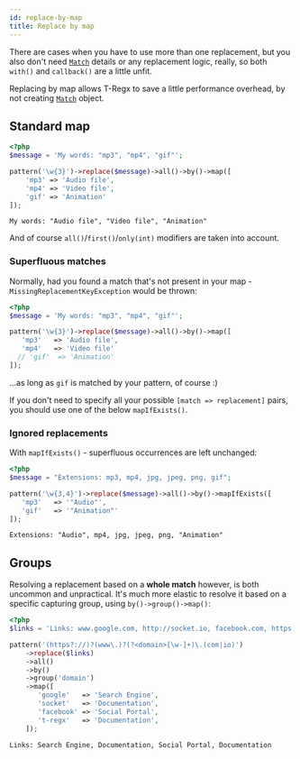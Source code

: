 ```yaml
---
id: replace-by-map
title: Replace by map
---
```


There are cases when you have to use more than one replacement, but you also don't need [`Match`](match-details.md) details or 
any replacement logic, really, so both `with()` and `callback()` are a little unfit.

Replacing by map allows T-Regx to save a little performance overhead, by not creating [`Match`](match-details.md) object.

## Standard map

```php
<?php
$message = 'My words: "mp3", "mp4", "gif"'; 

pattern('\w{3}')->replace($message)->all()->by()->map([
    'mp3' => 'Audio file',
    'mp4' => 'Video file',
    'gif' => 'Animation'
]);
```
```text
My words: "Audio file", "Video file", "Animation"
```

And of course `all()`/`first()`/`only(int)` modifiers are taken into account.

### Superfluous matches

Normally, had you found a match that's not present in your map - `MissingReplacementKeyException` would be thrown:
```php
<?php
$message = 'My words: "mp3", "mp4", "gif"'; 

pattern('\w{3}')->replace($message)->all()->by()->map([
   'mp3'   => 'Audio file',
   'mp4'   => 'Video file'
  // 'gif'  => 'Animation'
]);
```

...as long as `gif` is matched by your pattern, of course :)

If you don't need to specify all your possible `[match => replacement]` pairs, you should use one of the below `mapIfExists()`.

### Ignored replacements

With `mapIfExists()` - superfluous occurrences are left unchanged:

```php
<?php
$message = "Extensions: mp3, mp4, jpg, jpeg, png, gif"; 

pattern('\w{3,4}')->replace($message)->all()->by()->mapIfExists([
   'mp3'   => '"Audio"',
   'gif'   => '"Animation"'
]);
```
```text
Extensions: "Audio", mp4, jpg, jpeg, png, "Animation"
```

## Groups

Resolving a replacement based on a **whole match** however, is both uncommon and unpractical. It's much more elastic to resolve
it based on a specific capturing group, using `by()->group()->map()`:

```php
<?php
$links = 'Links: www.google.com, http://socket.io, facebook.com, https://t-regx.com';

pattern('(https?://)?(www\.)?(?<domain>[\w-]+)\.(com|io)')
    ->replace($links)
    ->all()
    ->by()
    ->group('domain')
    ->map([
       'google'   => 'Search Engine',
       'socket'   => 'Documentation',
       'facebook' => 'Social Portal',
       't-regx'   => 'Documentation',
    ]);
```
```text
Links: Search Engine, Documentation, Social Portal, Documentation
```
